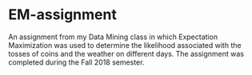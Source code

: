 # EM-assignment
An assignment from my Data Mining class in which Expectation Maximization was used to determine the likelihood associated with the tosses of coins and the weather on different days.
The assignment was completed during the Fall 2018 semester.
